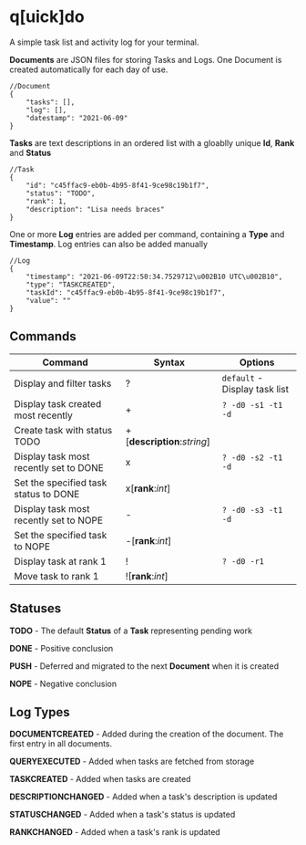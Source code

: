 ﻿# q[uick]do

A simple task list and activity log for your terminal. 

**Documents** are JSON files for storing Tasks and Logs. One Document is created automatically for each day of use.
```
//Document
{
    "tasks": [],
    "log": [],
    "datestamp": "2021-06-09"
}
```

**Tasks** are text descriptions in an ordered list with a gloablly unique **Id**, **Rank** and **Status**  
```
//Task
{
    "id": "c45ffac9-eb0b-4b95-8f41-9ce98c19b1f7",
    "status": "TODO",
    "rank": 1,
    "description": "Lisa needs braces"
}
```

One or more **Log** entries are added per command, containing a **Type** and **Timestamp**. Log entries can also be added manually
```
//Log
{
    "timestamp": "2021-06-09T22:50:34.7529712\u002B10 UTC\u002B10",
    "type": "TASKCREATED",
    "taskId": "c45ffac9-eb0b-4b95-8f41-9ce98c19b1f7",
    "value": ""
}
```

## Commands
Command                                       |Syntax                             |Options    
----                                          |----                               |----
Display and filter tasks                      |?                                  |`default` - Display task list
Display task created most recently            |+                                  |`? -d0 -s1 -t1 -d` 
Create task with status TODO                  |+[__description__:_string_]        |
Display task most recently set to DONE        |x                                  |`? -d0 -s2 -t1 -d`  
Set the specified task status to DONE         |x[__rank__:_int_]                  |
Display task most recently set to NOPE        |-                                  |`? -d0 -s3 -t1 -d` 
Set the specified task to NOPE                |-[__rank__:_int_]                  |   
Display task at rank 1                        |!                                  |`? -d0 -r1`  
Move task to rank 1                           |![__rank__:_int_]                  |  

## Statuses
**TODO** - The default **Status** of a **Task** representing pending work

**DONE** - Positive conclusion

**PUSH** - Deferred and migrated to the next **Document** when it is created

**NOPE** - Negative conclusion

## Log Types
**DOCUMENTCREATED** - Added during the creation of the document. The first entry in all documents.

**QUERYEXECUTED** - Added when tasks are fetched from storage

**TASKCREATED** - Added when tasks are created

**DESCRIPTIONCHANGED** - Added when a task's description is updated

**STATUSCHANGED** - Added when a task's status is updated

**RANKCHANGED** - Added when a task's rank is updated

